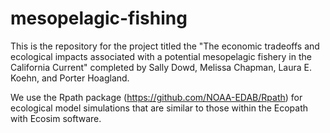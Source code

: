 # mesopelagic-fishing
This is the repository for the project titled the "The economic tradeoffs and ecological impacts associated with a potential mesopelagic fishery in the California Current" completed by Sally Dowd, Melissa Chapman, Laura E. Koehn, and Porter Hoagland.

We use the Rpath package (https://github.com/NOAA-EDAB/Rpath) for ecological model simulations that are similar to those within the Ecopath with Ecosim software. 
